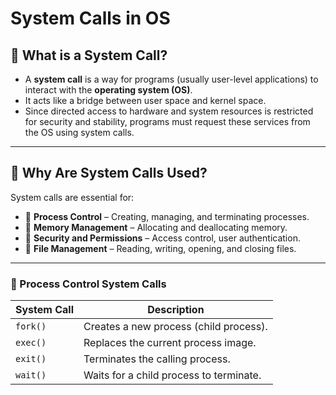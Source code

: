 # System Calls in OS

## 📌 What is a System Call?

- A **system call** is a way for programs (usually user-level applications) to interact with the **operating system (OS)**.
- It acts like a bridge between user space and kernel space.
- Since directed access to hardware and system resources is restricted for security and stability, 
  programs must request these services from the OS using system calls.

---

## 🎯 Why Are System Calls Used?

System calls are essential for:
- 🧠 **Process Control** – Creating, managing, and terminating processes.
- 🧩 **Memory Management** – Allocating and deallocating memory.
- 🔐 **Security and Permissions** – Access control, user authentication.
- 💾 **File Management** – Reading, writing, opening, and closing files.

---

### 🧠 Process Control System Calls

| System Call | Description                                |
|-------------|--------------------------------------------|
| `fork()`    | Creates a new process (child process).     |
| `exec()`    | Replaces the current process image.        |
| `exit()`    | Terminates the calling process.            |
| `wait()`    | Waits for a child process to terminate.    |